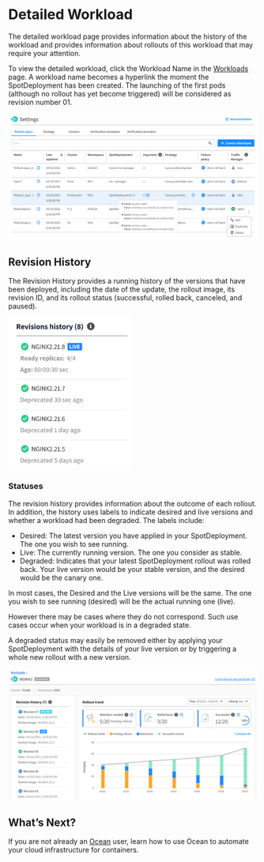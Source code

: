 # Detailed Workload

The detailed workload page provides information about the history of the workload and provides information about rollouts of this workload that may require your attention.

To view the detailed workload, click the Workload Name in the [Workloads](ocean-cd/tutorials/view-workloads/) page. A workload name becomes a hyperlink the moment the SpotDeployment has been created. The launching of the first pods (although no rollout has yet become triggered) will be considered as revision number 01.

<img src="/ocean-cd/_media/tutorials-detailed-workload-01.png" />

## Revision History

The Revision History provides a running history of the versions that have been deployed, including the date of the update, the rollout image, its revision ID, and its rollout status (successful, rolled back, canceled, and paused).

<img src="/ocean-cd/_media/tutorials-detailed-workload-02.png" width="250" />

### Statuses

The revision history provides information about the outcome of each rollout. In addition, the history uses labels to indicate desired and live versions and whether a workload had been degraded. The labels include:
- Desired: The latest version you have applied in your SpotDeployment. The one you wish to see running.
- Live: The currently running version. The one you consider as stable.
- Degraded: Indicates that your latest SpotDeployment rollout was rolled back. Your live version would be your stable version, and the desired would be the canary one.

In most cases, the Desired and the Live versions will be the same. The one you wish to see running (desired) will be the actual running one (live).

However there may be cases where they do not correspond. Such use cases occur when your workload is in a degraded state.

A degraded status may easily be removed either by applying your SpotDeployment with the details of your live version or by triggering a whole new rollout with a new version.

<img src="/ocean-cd/_media/tutorials-detailed-workload-021.png" />

## What’s Next?

If you are not already an [Ocean](ocean/) user, learn how to use Ocean to automate your cloud infrastructure for containers.
